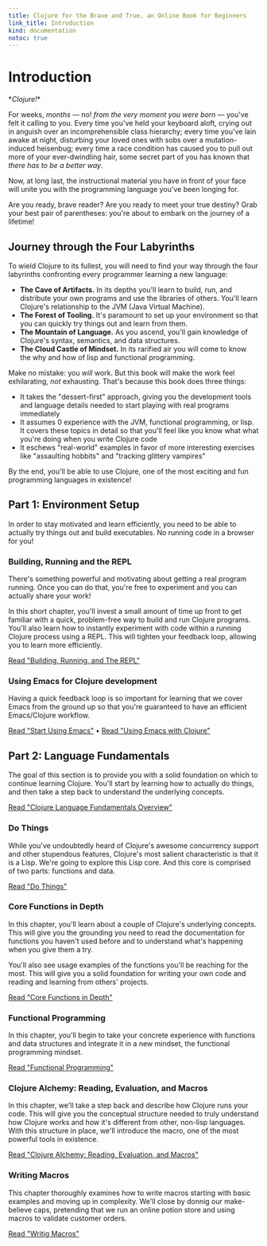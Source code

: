 ```yaml
---
title: Clojure for the Brave and True, an Online Book for Beginners
link_title: Introduction
kind: documentation
notoc: true
---
```


# Introduction

\**Clojure!*\*

For weeks, *months* &mdash; no! *from the very moment you were born*
&mdash; you've felt it calling to you. Every time you've held your
keyboard aloft, crying out in anguish over an incomprehensible class
hierarchy; every time you've lain awake at night, disturbing your
loved ones with sobs over a mutation-induced heisenbug; every time a
race condition has caused you to pull out more of your ever-dwindling
hair, some secret part of you has known that *there has to be a better
way*.

Now, at long last, the instructional material you have in front of
your face will unite you with the programming language you've been
longing for.

Are you ready, brave reader? Are you ready to meet your true destiny?
Grab your best pair of parentheses: you're about to embark on the
journey of a lifetime!

## Journey through the Four Labyrinths

To wield Clojure to its fullest, you will need to find your way
through the four labyrinths confronting every programmer learning a
new language:

- **The Cave of Artifacts.** In its depths you'll learn to build, run,
  and distribute your own programs and use the libraries of others.
  You'll learn Clojure's relationship to the JVM (Java Virtual
  Machine).
- **The Forest of Tooling.** It's paramount to set up your environment
  so that you can quickly try things out and learn from them.
- **The Mountain of Language.** As you ascend, you'll gain knowledge
  of Clojure's syntax, semantics, and data structures.
- **The Cloud Castle of Mindset.** In its rarified air you will come
  to know the why and how of lisp and functional programming.

Make no mistake: you *will* work. But this book will make the work
feel exhilarating, *not* exhausting. That's because this book does
three things:

- It takes the "dessert-first" approach, giving you the development
  tools and language details needed to start playing with real
  programs immediately
- It assumes 0 experience with the JVM, functional programming, or
  lisp. It covers these topics in detail so that you'll feel like you
  know what what you're doing when you write Clojure code
- It eschews "real-world" examples in favor of more interesting
  exercises like "assaulting hobbits" and "tracking glittery vampires"

By the end, you'll be able to use Clojure, one of the most exciting
and fun programming languages in existence!

## Part 1: Environment Setup

In order to stay motivated and learn efficiently, you need to be able
to actually try things out and build executables. No running code in a
browser for you!

### Building, Running and the REPL

There's something powerful and motivating about getting a real program
running. Once you can do that, you're free to experiment and you can
actually share your work!

In this short chapter, you'll invest a small amount of time up front
to get familiar with a quick, problem-free way to build and run
Clojure programs. You'll also learn how to instantly experiment with
code within a running Clojure process using a REPL. This will tighten
your feedback loop, allowing you to learn more efficiently.

[Read "Building, Running, and The REPL"](/getting-started/)

### Using Emacs for Clojure development

Having a quick feedback loop is so important for learning that we
cover Emacs from the ground up so that you're guaranteed to have an
efficient Emacs/Clojure workflow.

[Read "Start Using Emacs"](/basic-emacs/)
&bull;
[Read "Using Emacs with Clojure"](/using-emacs-with-clojure/)

## Part 2: Language Fundamentals

The goal of this section is to provide you with a solid foundation on
which to continue learning Clojure. You'll start by learning how to
actually do things, and then take a step back to understand the
underlying concepts.

[Read "Clojure Language Fundamentals Overview"](/language-fundamentals-overview/)

### Do Things

While you've undoubtedly heard of Clojure's awesome concurrency
support and other stupendous features, Clojure's most salient
characteristic is that it is a Lisp. We're going to explore this Lisp
core. And this core is comprised of two parts: functions and data.

[Read "Do Things"](/do-things/)

### Core Functions in Depth

In this chapter, you'll learn about a couple of Clojure's underlying
concepts. This will give you the grounding you need to read the
documentation for functions you haven't used before and to understand
what's happening when you give them a try.

You'll also see usage examples of the functions you'll be reaching for
the most. This will give you a solid foundation for writing your own
code and reading and learning from others' projects.

[Read "Core Functions in Depth"](/core-functions-in-depth/)

### Functional Programming

In this chapter, you'll begin to take your concrete experience with
functions and data structures and integrate it in a new mindset, the
functional programming mindset.

[Read "Functional Programming"](/functional-programming/)

### Clojure Alchemy: Reading, Evaluation, and Macros

In this chapter, we'll take a step back and describe how Clojure runs
your code. This will give you the conceptual structure needed to truly
understand how Clojure works and how it's different from other,
non-lisp languages. With this structure in place, we'll introduce the
macro, one of the most powerful tools in existence.

[Read "Clojure Alchemy: Reading, Evaluation, and Macros"](/read-and-eval/)

### Writing Macros

This chapter thoroughly examines how to write macros starting with
basic examples and moving up in complexity. We'll close by donnig our
make-believe caps, pretending that we run an online potion store and
using macros to validate customer orders.

[Read "Writig Macros"](/writing-macros/)
